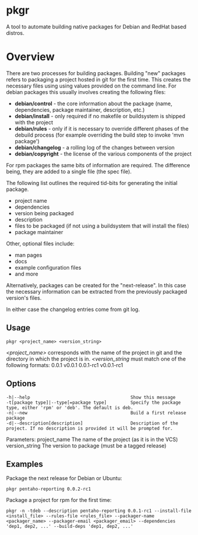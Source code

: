 pkgr
==========

A tool to automate building native packages for Debian and RedHat based distros.

# Overview
There are two processes for building packages. Building "new" packages refers to packaging a project hosted in git for the first time. This creates the necessary files using using values provided on the command line. For debian packages this usually involves creating the following files:

* **debian/control** - the core information about the package (name, dependencies, package maintainer, description, etc.)
* **debian/install** - only required if no makefile or buildsystem is shipped with the project
* **debian/rules** - only if it is necessary to override different phases of the debuild process (for example overriding the build step to invoke 'mvn package')
* **debian/changelog** - a rolling log of the changes between version
* **debian/copyright** - the license of the various components of the project

For rpm packages the same bits of information are required. The difference being, they are added to a single file (the spec file).

The following list outlines the required tid-bits for generating the initial package.

* project name
* dependencies
* version being packaged
* description
* files to be packaged (if not using a buildsystem that will install the files)
* package maintainer

Other, optional files include:
* man pages
* docs
* example configuration files
* and more

Alternatively, packages can be created for the "next-release". In this case the necessary information can be extracted from the previously packaged version's files.

In either case the changelog entries come from git log.

Usage
----------
	pkgr <project_name> <version_string>

*<project_name>* corresponds with the name of the project in git and the directory in which the project is in.
*<version_string* must match one of the following formats:
    0.0.1
    v0.0.1
    0.0.1-rc1
    v0.0.1-rc1

Options
----------
	-h|--help                                      Show this message
	-t[package type]|--type[=package type]         Specify the package type, either 'rpm' or 'deb'. The default is deb.
	-n|--new                                       Build a first release package
	-d|--description[description]                  Description of the project. If no description is provided it will be prompted for.

Parameters:
	project_name                                   The name of the project (as it is in the VCS)
	version_string                                 The version to package (must be a tagged release)

Examples
----------
Package the next release for Debian or Ubuntu:

	pkgr pentaho-reporting 0.0.2-rc1

Package a project for rpm for the first time:

	pkgr -n -tdeb --description pentaho-reporting 0.0.1-rc1 --install-file <install_file> --rules-file <rules_file> --packager-name <packager_name> --packager-email <packager_email> --dependencies 'dep1, dep2, ...' --build-deps 'dep1, dep2, ...'

